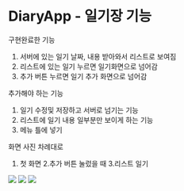 # DiaryApp - 일기장 기능

구현완료한 기능

1. 서버에 있는 일기 날짜, 내용 받아와서 리스트로 보여짐
2. 리스트에 있는 일기 누르면 일기화면으로 넘어감
3. 추가 버튼 누르면 일기 추가 화면으로 넘어감


추가해야 하는 기능
1. 일기 수정및 저장하고 서버로 넘기는 기능
2. 리스트에 일기 내용 일부분만 보이게 하는 기능
3. 메뉴 틀에 넣기

화면 사진 차례대로
1. 첫 화면 2.추가 버튼 눌렀을 때 3.리스트 일기 

<div>
<img widht="200" src="https://user-images.githubusercontent.com/30498310/47266363-483fe300-d570-11e8-9166-d1af0d5574c1.png">
<img widht="200" src="https://user-images.githubusercontent.com/30498310/47266366-5d1c7680-d570-11e8-8968-6704062ee0df.png">
<img widht="200" src="https://user-images.githubusercontent.com/30498310/47266368-660d4800-d570-11e8-882d-8465fb1264e9.png">
</div>
